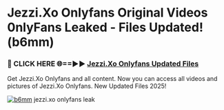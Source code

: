 # Jezzi.Xo Onlyfans Original Videos 0nlyFans Leaked - Files Updated! (b6mm)

<h3>🔴 CLICK HERE 🌐==►► <a href="https://tinyurl.com/2wckxsce" rel="nofollow">Jezzi.Xo Onlyfans Updated Files</a></h3>

Get Jezzi.Xo Onlyfans and all content. Now you can access all videos and pictures of Jezzi.Xo Onlyfans. New Updated Files 2025!

[![b6mm](https://i.imgur.com/AFduVYN.gif)](https://tinyurl.com/2wckxsce)
jezzi.xo onlyfans leak